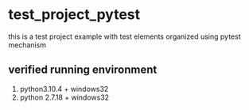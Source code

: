 # test_project_pytest
this is a test project example with test elements organized using pytest mechanism

## verified running environment
1. python3.10.4 + windows32
2. python 2.7.18  + windows32

   
